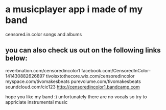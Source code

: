 # a musicplayer app i made of my band

censored.in.color songs and albums

you can also check us out on the following links below:
--------------------------------------------------------

reverbnation.com/censoredincolor1
facebook.com/CensoredInColor-141430882626897
tivoisxtothecore.wix.com/censoredincolor
myspace.com/tivomakesbeats
purevolume.com/tivomakesbeats
soundcloud.com/cic123
http://censoredincolor1.bandcamp.com

hope you like my band :)
unfortunately there are no vocals so try to appriciate instrumental music
